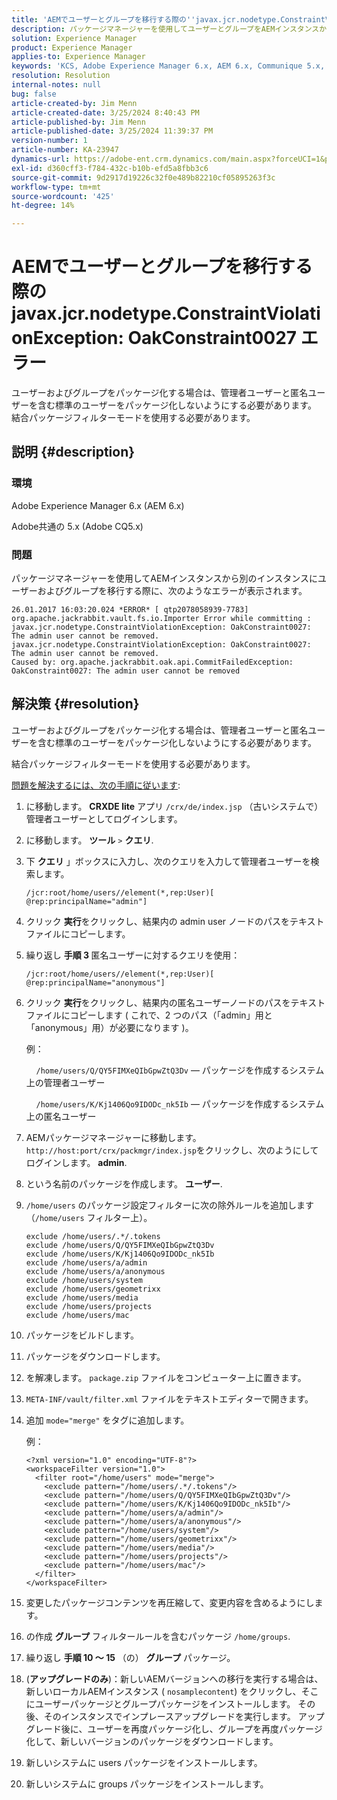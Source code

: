 ```yaml
---
title: 'AEMでユーザーとグループを移行する際の''javax.jcr.nodetype.ConstraintViolationException: OakConstraint0027 エラー'''
description: パッケージマネージャーを使用してユーザーとグループをAEMインスタンスから別のインスタンスに移行する際のエラーの解決方法について説明します。
solution: Experience Manager
product: Experience Manager
applies-to: Experience Manager
keywords: 'KCS, Adobe Experience Manager 6.x, AEM 6.x, Communique 5.x, Adobe CQ5.x, javax.jcr.nodetype.ConstraintViolationException: OakConstraint0027 error, migrate, user, group'
resolution: Resolution
internal-notes: null
bug: false
article-created-by: Jim Menn
article-created-date: 3/25/2024 8:40:43 PM
article-published-by: Jim Menn
article-published-date: 3/25/2024 11:39:37 PM
version-number: 1
article-number: KA-23947
dynamics-url: https://adobe-ent.crm.dynamics.com/main.aspx?forceUCI=1&pagetype=entityrecord&etn=knowledgearticle&id=fd1dacef-e7ea-ee11-a204-6045bd006268
exl-id: d360cff3-f784-432c-b10b-efd5a8fbb3c6
source-git-commit: 9d2917d19226c32f0e489b82210cf05895263f3c
workflow-type: tm+mt
source-wordcount: '425'
ht-degree: 14%

---
```


# AEMでユーザーとグループを移行する際の javax.jcr.nodetype.ConstraintViolationException: OakConstraint0027 エラー


ユーザーおよびグループをパッケージ化する場合は、管理者ユーザーと匿名ユーザーを含む標準のユーザーをパッケージ化しないようにする必要があります。 結合パッケージフィルターモードを使用する必要があります。

## 説明 {#description}


### 環境

Adobe Experience Manager 6.x (AEM 6.x)

Adobe共通の 5.x (Adobe CQ5.x)

### 問題

パッケージマネージャーを使用してAEMインスタンスから別のインスタンスにユーザーおよびグループを移行する際に、次のようなエラーが表示されます。


```
26.01.2017 16:03:20.024 *ERROR* [ qtp2078058939-7783]  org.apache.jackrabbit.vault.fs.io.Importer Error while committing : javax.jcr.nodetype.ConstraintViolationException: OakConstraint0027: The admin user cannot be removed.
javax.jcr.nodetype.ConstraintViolationException: OakConstraint0027: The admin user cannot be removed.
Caused by: org.apache.jackrabbit.oak.api.CommitFailedException: OakConstraint0027: The admin user cannot be removed
```



## 解決策 {#resolution}


ユーザーおよびグループをパッケージ化する場合は、管理者ユーザーと匿名ユーザーを含む標準のユーザーをパッケージ化しないようにする必要があります。

結合パッケージフィルターモードを使用する必要があります。

<u>問題を解決するには、次の手順に従います</u>:

1. に移動します。 <b>CRXDE lite</b> アプリ `/crx/de/index.jsp` （古いシステムで）管理者ユーザーとしてログインします。
2. に移動します。 <b>ツール</b> `>`  <b>クエリ</b>.
3. 下 <b>クエリ</b> 」ボックスに入力し、次のクエリを入力して管理者ユーザーを検索します。






   ```
   /jcr:root/home/users//element(*,rep:User)[ @rep:principalName="admin"]
   ```




4. クリック <b>実行</b>をクリックし、結果内の admin user ノードのパスをテキストファイルにコピーします。
5. 繰り返し <b>手順 3 </b>匿名ユーザーに対するクエリを使用：






   ```
   /jcr:root/home/users//element(*,rep:User)[ @rep:principalName="anonymous"]
   ```




6. クリック <b>実行</b>をクリックし、結果内の匿名ユーザーノードのパスをテキストファイルにコピーします ( これで、2 つのパス（「admin」用と「anonymous」用）が必要になります )。

   例：

       `/home/users/Q/QY5FIMXeQIbGpwZtQ3Dv`  — パッケージを作成するシステム上の管理者ユーザー

       `/home/users/K/Kj1406Qo9IDODc_nk5Ib`  — パッケージを作成するシステム上の匿名ユーザー


7. AEMパッケージマネージャーに移動します。 `http://host:port/crx/packmgr/index.jsp`をクリックし、次のようにしてログインします。 <b>admin</b>.
8. という名前のパッケージを作成します。 <b>ユーザー</b>.


9. `/home/users` のパッケージ設定フィルターに次の除外ルールを追加します（`/home/users` フィルター上）。




   ```
   exclude /home/users/.*/.tokens
   exclude /home/users/Q/QY5FIMXeQIbGpwZtQ3Dv
   exclude /home/users/K/Kj1406Qo9IDODc_nk5Ib
   exclude /home/users/a/admin
   exclude /home/users/a/anonymous
   exclude /home/users/system
   exclude /home/users/geometrixx
   exclude /home/users/media
   exclude /home/users/projects
   exclude /home/users/mac
   ```




10. パッケージをビルドします。
11. パッケージをダウンロードします。
12. を解凍します。 `package.zip` ファイルをコンピューター上に置きます。
13. `META-INF/vault/filter.xml` ファイルをテキストエディターで開きます。
14. 追加 `mode="merge"` をタグに追加します。

    例：




    ```
    <?xml version="1.0" encoding="UTF-8"?>
    <workspaceFilter version="1.0">
      <filter root="/home/users" mode="merge">
        <exclude pattern="/home/users/.*/.tokens"/>
        <exclude pattern="/home/users/Q/QY5FIMXeQIbGpwZtQ3Dv"/>
        <exclude pattern="/home/users/K/Kj1406Qo9IDODc_nk5Ib"/>
        <exclude pattern="/home/users/a/admin"/>
        <exclude pattern="/home/users/a/anonymous"/>
        <exclude pattern="/home/users/system"/>
        <exclude pattern="/home/users/geometrixx"/>
        <exclude pattern="/home/users/media"/>
        <exclude pattern="/home/users/projects"/>
        <exclude pattern="/home/users/mac"/>
      </filter>
    </workspaceFilter>
    ```




15. 変更したパッケージコンテンツを再圧縮して、変更内容を含めるようにします。
16. の作成 <b>グループ</b> フィルタールールを含むパッケージ `/home/groups`.
17. 繰り返し <b>手順 10 ～ 15</b> （の） <b>グループ</b> パッケージ。
18. (<b>アップグレードのみ</b>)：新しいAEMバージョンへの移行を実行する場合は、新しいローカルAEMインスタンス ( `nosamplecontent`) をクリックし、そこにユーザーパッケージとグループパッケージをインストールします。 その後、そのインスタンスでインプレースアップグレードを実行します。 アップグレード後に、ユーザーを再度パッケージ化し、グループを再度パッケージ化して、新しいバージョンのパッケージをダウンロードします。
19. 新しいシステムに users パッケージをインストールします。
20. 新しいシステムに groups パッケージをインストールします。
